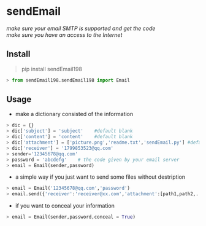 # sendEmail
*make sure your email SMTP is supported and get the code*  
*make sure you have an access to the Internet*  

## Install  
> pip install sendEmail198  
```python
> from sendEmail198.sendEmail198 import Email
```
## Usage
* make a dictionary consisted of the information  
```python
> dic = {}  
> dic['subject'] = 'subject'	#default blank	  
> dic['content'] = 'content'	#default blank  
> dic['attachment'] = ['picture.png','readme.txt','sendEmail.py'] #default blank  
> dic['receiver'] = '1799853523@qq.com'  
> sender='12345678@qq.com'      
> password = 'abcdefg'    # the code given by your email server  
> email = Email(sender,password)
```
* a simple way if you just want to send some files without destription
```python
> email = Email('12345678@qq.com','password')  
> email.send({'receiver':'receiver@xx.com','attachment':[path1,path2,...]})    
```
* if you want to conceal your information
```python
> email = Email(sender,password,conceal = True)  
```